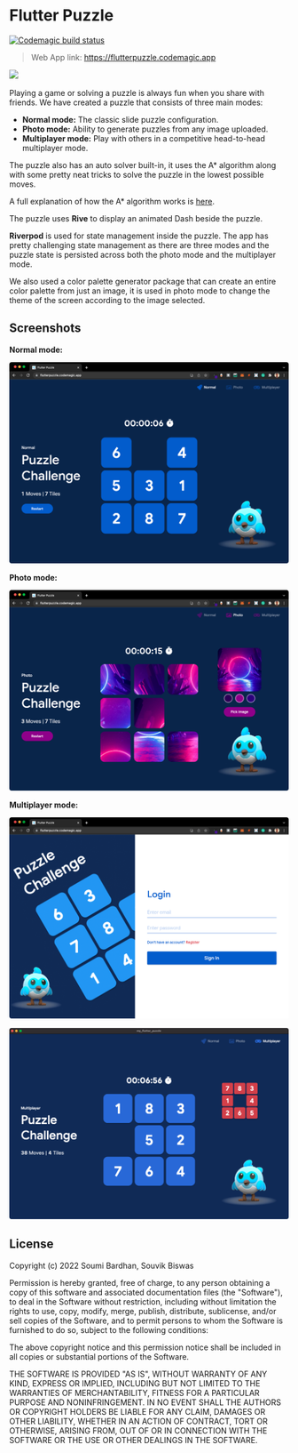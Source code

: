 # Flutter Puzzle

[![Codemagic build status](https://api.codemagic.io/apps/61f7d22dafa5dd12bdc7c1bf/61f7d22dafa5dd12bdc7c1be/status_badge.svg)](https://codemagic.io/apps/61f7d22dafa5dd12bdc7c1bf/61f7d22dafa5dd12bdc7c1be/latest_build)

> Web App link: https://flutterpuzzle.codemagic.app

![](screenshots/photo_mode.gif)

Playing a game or solving a puzzle is always fun when you share with friends. We have created a puzzle that consists of three main modes:

* **Normal mode:** The classic slide puzzle configuration.
* **Photo mode:** Ability to generate puzzles from any image uploaded.
* **Multiplayer mode:** Play with others in a competitive head-to-head multiplayer mode.

The puzzle also has an auto solver built-in, it uses the A* algorithm along with some pretty neat tricks to solve the puzzle in the lowest possible moves.

A full explanation of how the A* algorithm works is [here](https://youtu.be/nwtOWpSKGHc).

The puzzle uses **Rive** to display an animated Dash beside the puzzle.

**Riverpod** is used for state management inside the puzzle. The app has pretty challenging state management as there are three modes and the puzzle state is persisted across both the photo mode and the multiplayer mode.

We also used a color palette generator package that can create an entire color palette from just an image, it is used in photo mode to change the theme of the screen according to the image selected.

## Screenshots

**Normal mode:**

![](screenshots/puzzle_normal.png)

**Photo mode:**

![](screenshots/puzzle_photo.png)

**Multiplayer mode:**

![](screenshots/puzzle_multiplayer_1.png)

![](screenshots/puzzle_multiplayer.png)


## License

Copyright (c) 2022 Soumi Bardhan, Souvik Biswas

Permission is hereby granted, free of charge, to any person obtaining a copy
of this software and associated documentation files (the "Software"), to deal
in the Software without restriction, including without limitation the rights
to use, copy, modify, merge, publish, distribute, sublicense, and/or sell
copies of the Software, and to permit persons to whom the Software is
furnished to do so, subject to the following conditions:

The above copyright notice and this permission notice shall be included in all
copies or substantial portions of the Software.

THE SOFTWARE IS PROVIDED "AS IS", WITHOUT WARRANTY OF ANY KIND, EXPRESS OR
IMPLIED, INCLUDING BUT NOT LIMITED TO THE WARRANTIES OF MERCHANTABILITY,
FITNESS FOR A PARTICULAR PURPOSE AND NONINFRINGEMENT. IN NO EVENT SHALL THE
AUTHORS OR COPYRIGHT HOLDERS BE LIABLE FOR ANY CLAIM, DAMAGES OR OTHER
LIABILITY, WHETHER IN AN ACTION OF CONTRACT, TORT OR OTHERWISE, ARISING FROM,
OUT OF OR IN CONNECTION WITH THE SOFTWARE OR THE USE OR OTHER DEALINGS IN THE
SOFTWARE.